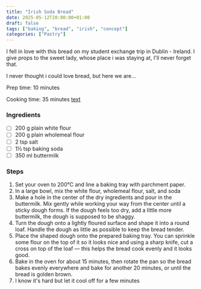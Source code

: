 ```yaml
---
title: "Irish Soda Bread"
date: 2025-05-12T20:00:00+01:00
draft: false
tags: ["baking", "bread", "irish", "concept"]
categories: ["Pastry"]
---
```


I fell in love with this bread on my student exchange trip in Dublin - Ireland. I give props to the sweet lady, whose place i was staying at, I'll never forget that.

I never thought i could love bread, but here we are...

<div class="recipe" id="recipe">
Prep time: 10 minutes

Cooking time: 35 minutes
[text](index.md)
### Ingredients
- [ ] 200 g plain white flour
- [ ] 200 g plain wholemeal flour
- [ ] 2 tsp salt
- [ ] 1½ tsp baking soda
- [ ] 350 ml buttermilk

### Steps
1. Set your oven to 200°C and line a baking tray with parchment paper.
2. In a large bowl, mix the white flour, wholemeal flour, salt, and soda
3. Make a hole in the center of the dry ingredients and pour in the buttermilk. Mix gently while working your way from the center until a sticky dough forms. If the dough feels too dry, add a little more buttermilk, the dough is supposed to be shaggy.
4. Turn the dough onto a lightly floured surface and shape it into a round loaf. Handle the dough as little as possible to keep the bread tender.
5. Place the shaped dough onto the prepared baking tray. You can sprinkle some flour on the top of it so it looks nice and using a sharp knife, cut a cross on top of the loaf — this helps the bread cook evenly and it looks good.
6. Bake in the oven for about 15 minutes, then rotate the pan so the bread bakes evenly everywhere and bake for another 20 minutes, or until the bread is golden brown.
7. I know it's hard but let it cool off for a few minutes
</div>
